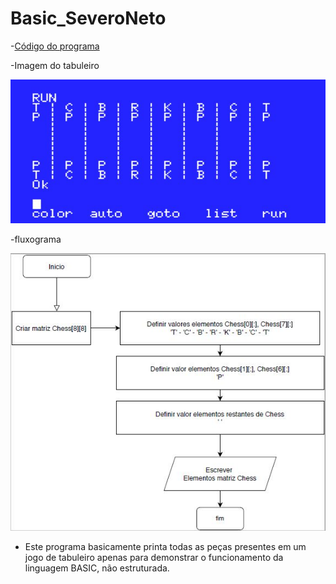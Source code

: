 # Basic_SeveroNeto

-[Código do programa](Codigo/Cod_Basic.txt)

-Imagem do tabuleiro

![Imagem do tabuleiro](Chess_resultado.JPG)

-fluxograma

![fluxograma](Codigo/fluxograma.JPG)

* Este programa basicamente printa todas as peças presentes em um jogo de tabuleiro apenas para demonstrar o funcionamento da linguagem BASIC, não estruturada.



